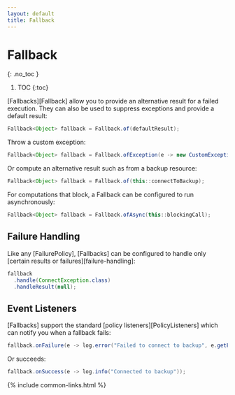 ```yaml
---
layout: default
title: Fallback
---
```


# Fallback
{: .no_toc }

1. TOC
{:toc}

[Fallbacks][Fallback] allow you to provide an alternative result for a failed execution. They can also be used to suppress exceptions and provide a default result:

```java
Fallback<Object> fallback = Fallback.of(defaultResult);
```

Throw a custom exception:

```java
Fallback<Object> fallback = Fallback.ofException(e -> new CustomException(e.getLastFailure()));
```

Or compute an alternative result such as from a backup resource:

```java
Fallback<Object> fallback = Fallback.of(this::connectToBackup);
```

For computations that block, a Fallback can be configured to run asynchronously:

```java
Fallback<Object> fallback = Fallback.ofAsync(this::blockingCall);
```

## Failure Handling

Like any [FailurePolicy], [Fallbacks] can be configured to handle only [certain results or failures][failure-handling]:

```java
fallback
  .handle(ConnectException.class)
  .handleResult(null);
```

## Event Listeners

[Fallbacks] support the standard [policy listeners][PolicyListeners] which can notify you when a fallback fails:

```java
fallback.onFailure(e -> log.error("Failed to connect to backup", e.getFailure()));
```

Or succeeds:

```java
fallback.onSuccess(e -> log.info("Connected to backup"));
```

{% include common-links.html %}